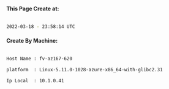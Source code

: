 
   
#### This Page Create at:

```bash

2022-03-18 - 23:58:14 UTC

```

#### Create By Machine:

```bash

Host Name : fv-az167-620

platform  : Linux-5.11.0-1028-azure-x86_64-with-glibc2.31

Ip Local  : 10.1.0.41

```

